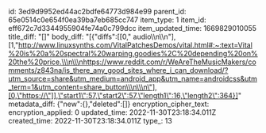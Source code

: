 id: 3ed9d9952ed44ac2bdfe64773d984e99
parent_id: 65e0514c0e654f0ea39ba7eb685cc747
item_type: 1
item_id: eff672c7d3344955904fe74a0c799dcc
item_updated_time: 1669829010055
title_diff: "[]"
body_diff: "[{\"diffs\":[[0,\" audio\\\n\\\n\"],[1,\"http://www.linuxsynths.com/VitalPatchesDemos/vital.html#:~:text=Vital%20is%20a%20spectral%20warping,goodies%2C%20depending%20on%20the%20price.\\\n\\\nhttps://www.reddit.com/r/WeAreTheMusicMakers/comments/z843na/is_there_any_good_sites_where_i_can_download/?utm_source=share&utm_medium=android_app&utm_name=androidcss&utm_term=1&utm_content=share_button\\\n\\\n\"],[0,\"https://\"]],\"start1\":57,\"start2\":57,\"length1\":16,\"length2\":364}]"
metadata_diff: {"new":{},"deleted":[]}
encryption_cipher_text: 
encryption_applied: 0
updated_time: 2022-11-30T23:18:34.011Z
created_time: 2022-11-30T23:18:34.011Z
type_: 13